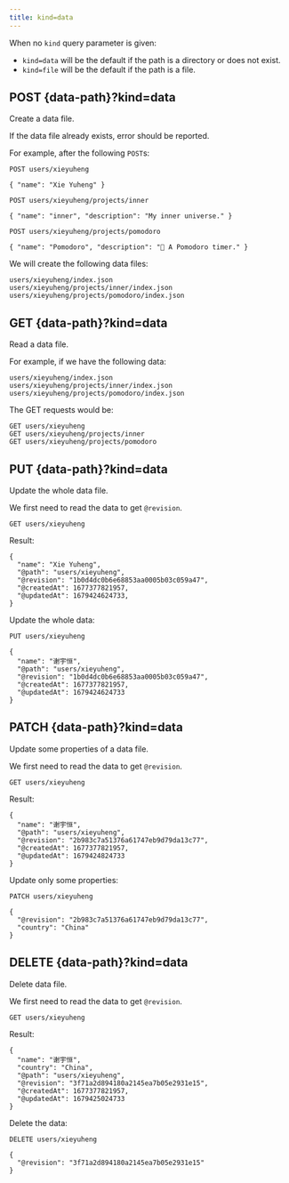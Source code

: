 ```yaml
---
title: kind=data
---
```


When no `kind` query parameter is given:

- `kind=data` will be the default if the path is a directory or does not exist.
- `kind=file` will be the default if the path is a file.

## POST {data-path}?kind=data

Create a data file.

If the data file already exists,
error should be reported.

For example, after the following `POST`s:

```
POST users/xieyuheng

{ "name": "Xie Yuheng" }

POST users/xieyuheng/projects/inner

{ "name": "inner", "description": "My inner universe." }

POST users/xieyuheng/projects/pomodoro

{ "name": "Pomodoro", "description": "🍅 A Pomodoro timer." }
```

We will create the following data files:

```
users/xieyuheng/index.json
users/xieyuheng/projects/inner/index.json
users/xieyuheng/projects/pomodoro/index.json
```

## GET {data-path}?kind=data

Read a data file.

For example, if we have the following data:

```
users/xieyuheng/index.json
users/xieyuheng/projects/inner/index.json
users/xieyuheng/projects/pomodoro/index.json
```

The GET requests would be:

```
GET users/xieyuheng
GET users/xieyuheng/projects/inner
GET users/xieyuheng/projects/pomodoro
```

## PUT {data-path}?kind=data

Update the whole data file.

We first need to read the data to get `@revision`.

```
GET users/xieyuheng
```

Result:

```
{
  "name": "Xie Yuheng",
  "@path": "users/xieyuheng",
  "@revision": "1b0d4dc0b6e68853aa0005b03c059a47",
  "@createdAt": 1677377821957,
  "@updatedAt": 1679424624733,
}
```

Update the whole data:

```
PUT users/xieyuheng

{
  "name": "谢宇恒",
  "@path": "users/xieyuheng",
  "@revision": "1b0d4dc0b6e68853aa0005b03c059a47",
  "@createdAt": 1677377821957,
  "@updatedAt": 1679424624733
}
```

## PATCH {data-path}?kind=data

Update some properties of a data file.

We first need to read the data to get `@revision`.

```
GET users/xieyuheng
```

Result:

```
{
  "name": "谢宇恒",
  "@path": "users/xieyuheng",
  "@revision": "2b983c7a51376a61747eb9d79da13c77",
  "@createdAt": 1677377821957,
  "@updatedAt": 1679424824733
}
```

Update only some properties:

```
PATCH users/xieyuheng

{
  "@revision": "2b983c7a51376a61747eb9d79da13c77",
  "country": "China"
}
```

## DELETE {data-path}?kind=data

Delete data file.

We first need to read the data to get `@revision`.

```
GET users/xieyuheng
```

Result:

```
{
  "name": "谢宇恒",
  "country": "China",
  "@path": "users/xieyuheng",
  "@revision": "3f71a2d894180a2145ea7b05e2931e15",
  "@createdAt": 1677377821957,
  "@updatedAt": 1679425024733
}
```

Delete the data:

```
DELETE users/xieyuheng

{
  "@revision": "3f71a2d894180a2145ea7b05e2931e15"
}
```

